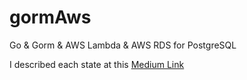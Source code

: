 # gormAws
Go &amp; Gorm &amp; AWS Lambda &amp; AWS RDS for PostgreSQL

I described each state at this
[Medium Link](https://medium.com/@yunskilic/developing-golang-aws-lambda-functions-with-gorm-amazon-rds-for-postgresql-c5efbcbd0b0d)

